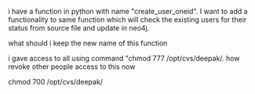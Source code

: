 i have a function in python with name "create_user_oneid". I want to add a functionality to same function which will check the existing users for their status from source file and update in neo4j.

what should i keep the new name of this function



i gave access to all using command "chmod 777 /opt/cvs/deepak/. how revoke other people access to this now

chmod 700 /opt/cvs/deepak/